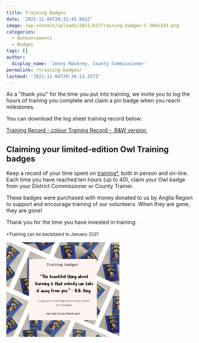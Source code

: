 ```yaml
---
title: Training Badges
date: '2021-11-04T20:32:45.842Z'
image: /wp-content/uploads/2021/03/Training-badges-1-360x243.png
categories:
  - Announcements
  - Badges
tags: []
author:
  display_name: 'Jenny Maskrey, County Commissioner'
permalink: /training-badges/
lastmod: '2021-11-04T20:36:13.327Z'
---
```

<p class="lead">As a "thank you" for the time you put into training, we invite you to log the hours of training you complete and claim a pin badge when you reach milestones. </p>

You can download the log sheet training record below:

<a href="/wp-content/uploads/2021/03/Training-Record.docx" class="btn-gg">Training Record - colour <i class="fa fa-download"></i></a> <a href="/wp-content/uploads/2021/03/Training-Record-BW.docx" class="btn-gg">Training Record -  B&amp;W version  <i class="fa fa-download"></i></a>

## Claiming your limited-edition Owl Training badges

Keep a record of your time spent on <a href="#backdate" title="Training can be backdated to January 2021">training*</a>, both in person and on-line.  Each time you have reached ten hours (up to 40), claim your Owl badge from your District Commissioner or County Trainer.

These badges were purchased with money donated to us by Anglia Region to support and encourage training of our volunteers.  When they are gone, they are gone!

Thank you for the time you have invested in training.

<p id="backdate"><small>*Training can be backdated to January 2021</small></p>

<p><img class="alignnone size-medium wp-image-4120" src="/assets/images/2021/03/Training-badges-1-300x251.png" alt="" width="300" height="251" /></p>
